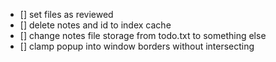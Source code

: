 * [] set files as reviewed
* [] delete notes and id to index cache
* [] change notes file storage from todo.txt to something else
* [] clamp popup into window borders without intersecting
